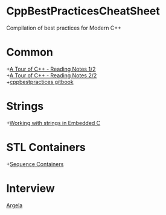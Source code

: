 # CppBestPracticesCheatSheet
Compilation of best practices for Modern C++

# Common 
+[A Tour of C++ - Reading Notes 1/2](https://ianyepan.github.io/posts/cpp-notes-pt1/) <br>
+[A Tour of C++ - Reading Notes 2/2](https://ianyepan.github.io/posts/cpp-notes-pt2/) <br>
+[cppbestpractices gitbook](https://lefticus.gitbooks.io/cpp-best-practices/content/) <br>


# Strings
+[Working with strings in Embedded C](https://blog.feabhas.com/2022/02/working-with-strings-in-embedded-c/) <br>


# STL Containers
+[Sequence Containers](https://hackingcpp.com/cpp/cheat_sheets.html#hfold3a)


# Interview
[Argela](https://wandbox.org/permlink/CiSo0zCkxTOkIh2Z)